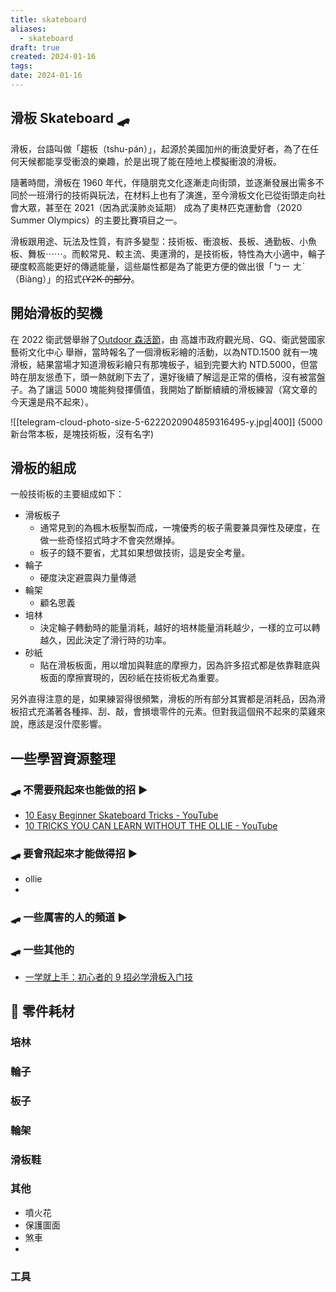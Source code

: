 ```yaml
---
title: skateboard
aliases:
  - skateboard
draft: true
created: 2024-01-16
tags:
date: 2024-01-16
---
```

## 滑板 Skateboard 🛹
滑板，台語叫做「趨板（tshu-pán）」，起源於美國加州的衝浪愛好者，為了在任何天候都能享受衝浪的樂趣，於是出現了能在陸地上模擬衝浪的滑板。

隨著時間，滑板在 1960 年代，伴隨朋克文化逐漸走向街頭，並逐漸發展出需多不同於一班滑行的技術與玩法，在材料上也有了演進，至今滑板文化已從街頭走向社會大眾，甚至在 2021（因為武漢肺炎延期） 成為了奧林匹克運動會（2020 Summer Olympics）的主要比賽項目之一。

滑板跟用途、玩法及性質，有許多變型：技術板、衝浪板、長板、通勤板、小魚板、舞板⋯⋯。而較常見、較主流、奧運滑的，是技術板，特性為大小適中，輪子硬度較高能更好的傳遞能量，這些屬性都是為了能更方便的做出很「ㄅㄧ ㄤˋ（Biàng）」的招式~~(Y2K 的部分~~。

## 開始滑板的契機

在 2022 衛武營舉辦了[Outdoor 森活節](https://www.npac-weiwuying.org/programs/633d518526fa1000089a3302?lang=zh)，由 高雄市政府觀光局、GQ、衛武營國家藝術文化中心 舉辦，當時報名了一個滑板彩繪的活動，以為NTD.1500 就有一塊滑板，結果當場才知道滑板彩繪只有那塊板子，組到完要大約 NTD.5000，但當時在朋友慫恿下，頭一熱就刷下去了，還好後續了解這是正常的價格，沒有被當盤子。為了讓這 5000 塊能夠發揮價值，我開始了斷斷續續的滑板練習（寫文章的今天還是飛不起來）。

![[telegram-cloud-photo-size-5-6222020904859316495-y.jpg|400]]
(5000 新台幣本板，是塊技術板，沒有名字)
## 滑板的組成
一般技術板的主要組成如下：
- 滑板板子
	- 通常見到的為楓木板壓製而成，一塊優秀的板子需要兼具彈性及硬度，在做一些奇怪招式時才不會突然爆掉。
	- 板子的錢不要省，尤其如果想做技術，這是安全考量。
- 輪子
	- 硬度決定避震與力量傳遞
- 輪架
	- 顧名思義
- 培林
	- 決定輪子轉動時的能量消耗，越好的培林能量消耗越少，一樣的立可以轉越久，因此決定了滑行時的功率。
- 砂紙
	- 貼在滑板板面，用以增加與鞋底的摩擦力，因為許多招式都是依靠鞋底與板面的摩擦實現的，因砂紙在技術板尤為重要。

另外直得注意的是，如果練習得很頻繁，滑板的所有部分其實都是消耗品，因為滑板招式充滿著各種摔、刮、敲，會損壞零件的元素。但對我這個飛不起來的菜雞來說，應該是沒什麼影響。
## 一些學習資源整理
### 🛹 不需要飛起來也能做的招 ▶︎
- [10 Easy Beginner Skateboard Tricks - YouTube](https://youtu.be/hc2kh9pQq9M)
- [10 TRICKS YOU CAN LEARN WITHOUT THE OLLIE - YouTube](https://youtu.be/OiLhab3iBqc)
### 🛹 要會飛起來才能做得招 ▶︎
- ollie
- 
### 🛹 一些厲害的人的頻道 ▶︎
### 🛹 一些其他的
- [一学就上手：初心者的 9 招必学滑板入门技](https://www.redbull.com/cn-zh/best-skateboard-tricks-for-beginners)

## 🛒 零件耗材
### 培林
### 輪子
### 板子
### 輪架
### 滑板鞋
### 其他
- 噴火花
- 保護圖面
- 煞車
- 
### 工具